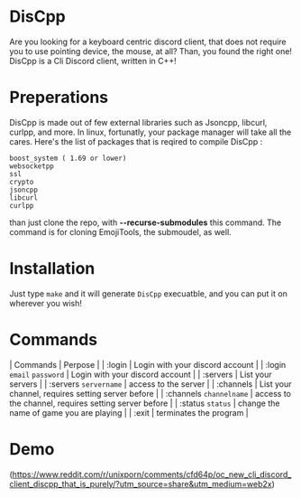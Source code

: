 # DisCpp
Are you looking for a keyboard centric discord client, that does not require you to use pointing device, the mouse, at all?  Than, you found the right one! DisCpp is a Cli Discord client, written in C++! 

# Preperations
DisCpp is made out of few external libraries such as Jsoncpp, libcurl, curlpp, and more.
In linux, fortunatly, your package manager will take all the cares.
Here's the list of packages that is reqired to compile DisCpp :
```
boost_system ( 1.69 or lower)
websocketpp
ssl
crypto
jsoncpp
libcurl
curlpp
```
than just clone the repo, with **--recurse-submodules** this command. The command is for cloning EmojiTools, the submoudel, as well.

# Installation
Just type ```make``` and it will generate ```DisCpp``` execuatble, and you can put it on wherever you wish!

# Commands
| Commands                                  | Perpose                                                                                        |
| :login                                             | Login with your discord account                                            |
| :login ```email``` ```password``` | Login with your discord account                                             |
| :servers                                        | List your servers                                                                         |
| :servers ```servername```          | access to the server                                                                  |
| :channels                                     | List your channel, requires setting server before             |
| :channels ```channelname```    | access to the channel, requires setting server before    |
| :status ```status```                       | change the name of game you are playing                         | 
| :exit                                               | terminates the program                                                          |


# Demo
(https://www.reddit.com/r/unixporn/comments/cfd64p/oc_new_cli_discord_client_discpp_that_is_purely/?utm_source=share&utm_medium=web2x)
